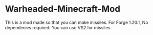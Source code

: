 # Warheaded-Minecraft-Mod
This is a mod made so that you can make missiles. For Forge 1.20.1, No dependecies required. You can use VS2 for missiles
